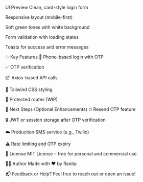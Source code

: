  UI Preview
Clean, card-style login form

Responsive layout (mobile-first)

Soft green tones with white background

Form validation with loading states

Toasts for success and error messages

✨ Key Features
📲 Phone-based login with OTP

✅ OTP verification

📦 Axios-based API calls

💅 Tailwind CSS styling

🔐 Protected routes (WIP)

🔐 Next Steps (Optional Enhancements)
⏱ Resend OTP feature

🔒 JWT or session storage after OTP verification

☁️ Production SMS service (e.g., Twilio)

⚠️ Rate limiting and OTP expiry

📄 License
MIT License – free for personal and commercial use.

👨‍💻 Author
Made with ❤️ by Ranita

📬 Feedback or Help?
Feel free to reach out or open an issue!
